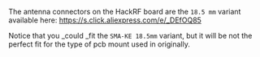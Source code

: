 The antenna connectors on the HackRF board are the `18.5 mm` variant available here: https://s.click.aliexpress.com/e/_DEfOQ85

Notice that you _could _fit the `SMA-KE 18.5mm` variant, but it will be not the perfect fit for the type of pcb mount used in originally.

